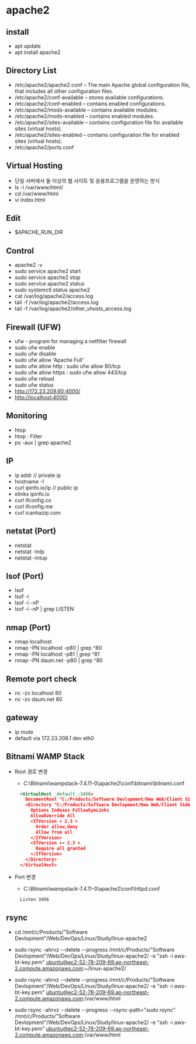 # apache2

## install

- apt update
- apt install apache2

## Directory List

- /etc/apache2/apache2.conf – The main Apache global configuration file, that includes all other configuration files.
- /etc/apache2/conf-available – stores available configurations.
- /etc/apache2/conf-enabled – contains enabled configurations.
- /etc/apache2/mods-available – contains available modules.
- /etc/apache2/mods-enabled – contains enabled modules.
- /etc/apache2/sites-available – contains configuration file for available sites (virtual hosts).
- /etc/apache2/sites-enabled – contains configuration file for enabled sites (virtual hosts).
- /etc/apache2/ports.conf

## Virtual Hosting

- 단일 서버에서 둘 이상의 웹 사이트 및 응용프로그램을 운영하는 방식
- ls -l /var/www/html/
- cd /var/www/html
- vi index.html

## Edit

- $APACHE_RUN_DIR

## Control

- apache2 -v
- sudo service apache2 start
- sudo service apache2 stop
- sudo service apache2 status
- sudo systemctl status apache2
- cat /var/log/apache2/access.log
- tail -f /var/log/apache2/access.log
- tail -f /var/log/apache2/other_vhosts_access.log

## Firewall (UFW)

- ufw - program for managing a netfilter firewall
- sudo ufw enable
- sudo ufw disable
- sudo ufw allow 'Apache Full'
- sudo ufw allow http : sudo ufw allow 80/tcp
- sudo ufw allow https : sudo ufw allow 443/tcp
- sudo ufw reload
- sudo ufw status
- <http://172.23.209.60:4000/>
- <http://localhost:4000/>

## Monitoring

- htop
- htop : Filter
- ps -aux | grep apache2

## IP

- ip addr             // private ip
- hostname -I
- curl ipinfo.io/ip   // public ip
- elinks ipinfo.io
- curl ifconfig.co
- curl ifconfig.me
- curl icanhazip.com

## netstat (Port)

- netstat
- netstat -tnlp
- netstat -lntup

## lsof (Port)

- lsof
- lsof -i
- lsof -i -nP
- lsof -i -nP | grep LISTEN

## nmap (Port)

- nmap localhost
- nmap -PN localhost -p80 | grep ^80
- nmap -PN localhost -p81 | grep ^81
- nmap -PN daum.net -p80 | grep ^80

## Remote port check

- nc -zv localhost 80
- nc -zv daum.net 80

## gateway

- ip route
- default via 172.23.208.1 dev eth0

## Bitnami WAMP Stack

- Root 경로 변경
  - C:\Bitnami\wampstack-7.4.11-0\apache2\conf\bitnami\bitnami.conf

  ```xml
    <VirtualHost _default_:3456>
      DocumentRoot "C:/Products/Software Devlopment/New Web/Client Side/React/Study/react-firebase-app/build"
      <Directory "C:/Products/Software Devlopment/New Web/Client Side/React/Study/react-firebase-app/build">
        Options Indexes FollowSymLinks
        AllowOverride All
        <IfVersion < 2.3 >
          Order allow,deny
          Allow from all
        </IfVersion>
        <IfVersion >= 2.3 >
          Require all granted
        </IfVersion>
      </Directory>
    </VirtualHost>
  ```

- Port 변경
  - C:\Bitnami\wampstack-7.4.11-0\apache2\conf\httpd.conf

  ```xml
    Listen 3456
  ```

## rsync

- cd /mnt/c/Products/"Software Devlopment"/Web/DevOps/Linux/Study/linux-apache2

- sudo rsync -ahrvz --delete --progress /mnt/c/Products/"Software Devlopment"/Web/DevOps/Linux/Study/linux-apache2/ -e "ssh -i aws-bt-key.pem" ubuntu@ec2-52-78-209-69.ap-northeast-2.compute.amazonaws.com:~/linux-apache2/

- sudo rsync -ahrvz --delete --progress /mnt/c/Products/"Software Devlopment"/Web/DevOps/Linux/Study/linux-apache2/ -e "ssh -i aws-bt-key.pem" ubuntu@ec2-52-78-209-69.ap-northeast-2.compute.amazonaws.com:/var/www/html

- sudo rsync -ahrvz --delete --progress --rsync-path="sudo rsync" /mnt/c/Products/"Software Devlopment"/Web/DevOps/Linux/Study/linux-apache2/ -e "ssh -i aws-bt-key.pem" ubuntu@ec2-52-78-209-69.ap-northeast-2.compute.amazonaws.com:/var/www/html

